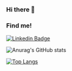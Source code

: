 ### Hi there 👋


### Find me!
[![Linkedin Badge](https://img.shields.io/badge/-LinkedIn-blue?style=flat-square&logo=Linkedin&logoColor=white)](https://www.linkedin.com/in/lucasleal2001/)


![Anurag's GitHub stats](https://github-readme-stats.vercel.app/api?username=LucasXXI&count_private=true&theme=react&show_icons=true)


[![Top Langs](https://github-readme-stats.vercel.app/api/top-langs/?username=LucasXXI&theme=react&show_icons=true)](https://github.com/anuraghazra/github-readme-stats)


<!--
**LucasXXI/LucasXXI** is a ✨ _special_ ✨ repository because its `README.md` (this file) appears on your GitHub profile.

Here are some ideas to get you started:

- 🔭 I’m currently working on ...
- 🌱 I’m currently learning ...
- 👯 I’m looking to collaborate on ...
- 🤔 I’m looking for help with ...
- 💬 Ask me about ...
- 📫 How to reach me: ...
- 😄 Pronouns: ...
- ⚡ Fun fact: ...
-->
